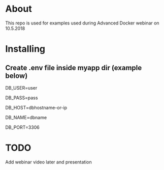 # About

This repo is used for examples used during Advanced Docker webinar on 10.5.2018

# Installing

## Create .env file inside myapp dir (example below)

DB_USER=user

DB_PASS=pass

DB_HOST=dbhostname-or-ip

DB_NAME=dbname

DB_PORT=3306

# TODO

Add webinar video later and presentation
